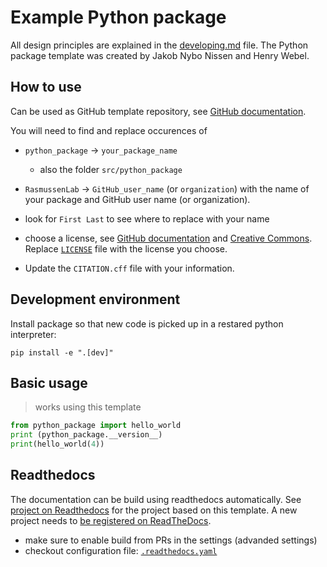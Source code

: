 # Example Python package

All design principles are explained in the [developing.md](developing.md) file.
The Python package template was created by Jakob Nybo Nissen and Henry Webel.

## How to use

Can be used as GitHub template repository,
see [GitHub documentation](https://docs.github.com/en/repositories/creating-and-managing-repositories/creating-a-repository-from-a-template).

You will need to find and replace occurences of

- `python_package` -> `your_package_name`
  - also the folder `src/python_package`
- `RasmussenLab` -> `GitHub_user_name` (or `organization`)
  with the name of your package and GitHub user name (or organization).

- look for `First Last` to see where to replace with your name
- choose a license, see [GitHub documentation](https://docs.github.com/en/repositories/creating-and-managing-repositories/licensing-a-repository)
  and [Creative Commons](https://creativecommons.org/chooser/).
  Replace [`LICENSE`](LICENSE) file with the license you choose.
- Update the `CITATION.cff` file with your information.

## Development environment

Install package so that new code is picked up in a restared python interpreter:

```
pip install -e ".[dev]"
```

## Basic usage

> works using this template

```python
from python_package import hello_world
print (python_package.__version__)
print(hello_world(4))
```

## Readthedocs

The documentation can be build using readthedocs automatically. See
[project on Readthedocs](https://readthedocs.org/projects/rasmussenlab-python-package/)
for the project based on this template. A new project needs
to [be registered on ReadTheDocs](https://docs.readthedocs.com/platform/stable/intro/add-project.html).

- make sure to enable build from PRs in the settings (advanded settings)
- checkout configuration file: [`.readthedocs.yaml`](.readthedocs.yaml)
